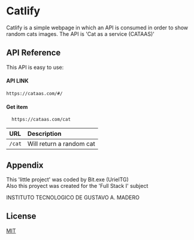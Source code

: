 
# Catlify

Catlify is a simple webpage in which an API is consumed in order to show random cats images.
The API is 'Cat as a service (CATAAS)'

## API Reference
This API is easy to use:
#### API LINK
```
https://cataas.com/#/
```

#### Get item

```
  https://cataas.com/cat
```

| URL         | Description               |
| :---------- | :------------------------ |
| `/cat`      | Will return a random cat  |

## Appendix

This 'little project' was coded by Bit.exe (UrielTG) \
Also this proyect was created for the 'Full Stack I' subject

INSTITUTO TECNOLOGICO DE GUSTAVO A. MADERO
## License

[MIT](https://choosealicense.com/licenses/mit/)

